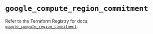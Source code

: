 # `google_compute_region_commitment`

Refer to the Terraform Registry for docs: [`google_compute_region_commitment`](https://registry.terraform.io/providers/hashicorp/google/6.49.2/docs/resources/compute_region_commitment).
